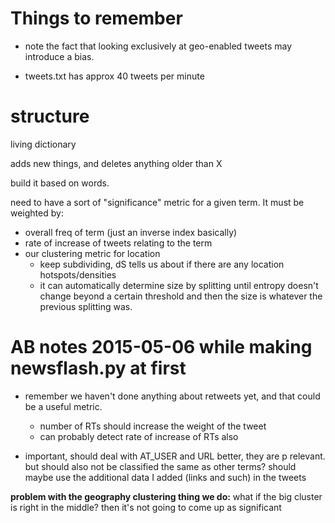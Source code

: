

# Things to remember

- note the fact that looking exclusively at geo-enabled tweets may introduce a bias.

- tweets.txt has approx 40 tweets per minute




# structure

living dictionary

adds new things, and deletes anything older than X

build it based on words.

need to have a sort of "significance" metric for a given term. It must be weighted by:

- overall freq of term (just an inverse index basically)
- rate of increase of tweets relating to the term
- our clustering metric for location
	+ keep subdividing, dS tells us about if there are any location hotspots/densities
	+ it can automatically determine size by splitting until entropy doesn't change beyond a certain threshold and then the size is whatever the previous splitting was.


# AB notes 2015-05-06 while making newsflash.py at first

- remember we haven't done anything about retweets yet, and that could be a useful metric.  
	+ number of RTs should increase the weight of the tweet
	+ can probably detect rate of increase of RTs also

- important, should deal with AT_USER and URL better, they are p relevant. but should also not be classified the same as other terms? should maybe use the additional data I added (links and such) in the tweets


__problem with the geography clustering thing we do:__ what if the big cluster is right in the middle? then it's not going to come up as significant
